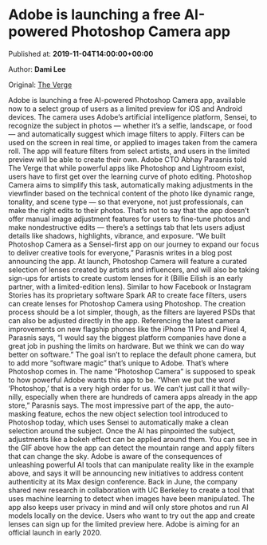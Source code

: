 
# Adobe is launching a free AI-powered Photoshop Camera app

Published at: **2019-11-04T14:00:00+00:00**

Author: **Dami Lee**

Original: [The Verge](https://www.theverge.com/2019/11/4/20938121/adobe-ai-photoshop-camera-app-photos-ios-android-sensei)

Adobe is launching a free AI-powered Photoshop Camera app, available now to a select group of users as a limited preview for iOS and Android devices. The camera uses Adobe’s artificial intelligence platform, Sensei, to recognize the subject in photos — whether it’s a selfie, landscape, or food — and automatically suggest which image filters to apply. Filters can be used on the screen in real time, or applied to images taken from the camera roll. The app will feature filters from select artists, and users in the limited preview will be able to create their own.
Adobe CTO Abhay Parasnis told The Verge that while powerful apps like Photoshop and Lightroom exist, users have to first get over the learning curve of photo editing. Photoshop Camera aims to simplify this task, automatically making adjustments in the viewfinder based on the technical content of the photo like dynamic range, tonality, and scene type — so that everyone, not just professionals, can make the right edits to their photos. That’s not to say that the app doesn’t offer manual image adjustment features for users to fine-tune photos and make nondestructive edits — there’s a settings tab that lets users adjust details like shadows, highlights, vibrance, and exposure.
“We built Photoshop Camera as a Sensei-first app on our journey to expand our focus to deliver creative tools for everyone,” Parasnis writes in a blog post announcing the app.
At launch, Photoshop Camera will feature a curated selection of lenses created by artists and influencers, and will also be taking sign-ups for artists to create custom lenses for it (Billie Eilish is an early partner, with a limited-edition lens). Similar to how Facebook or Instagram Stories has its proprietary software Spark AR to create face filters, users can create lenses for Photoshop Camera using Photoshop. The creation process should be a lot simpler, though, as the filters are layered PSDs that can also be adjusted directly in the app.
Referencing the latest camera improvements on new flagship phones like the iPhone 11 Pro and Pixel 4, Parasnis says, “I would say the biggest platform companies have done a great job in pushing the limits on hardware. But we think we can do way better on software.” The goal isn’t to replace the default phone camera, but to add more “software magic” that’s unique to Adobe. That’s where Photoshop comes in.
The name “Photoshop Camera” is supposed to speak to how powerful Adobe wants this app to be. “When we put the word ‘Photoshop,’ that is a very high order for us. We can’t just call it that willy-nilly, especially when there are hundreds of camera apps already in the app store,” Parasnis says.
The most impressive part of the app, the auto-masking feature, echos the new object selection tool introduced to Photoshop today, which uses Sensei to automatically make a clean selection around the subject. Once the AI has pinpointed the subject, adjustments like a bokeh effect can be applied around them. You can see in the GIF above how the app can detect the mountain range and apply filters that can change the sky.
Adobe is aware of the consequences of unleashing powerful AI tools that can manipulate reality like in the example above, and says it will be announcing new initiatives to address content authenticity at its Max design conference. Back in June, the company shared new research in collaboration with UC Berkeley to create a tool that uses machine learning to detect when images have been manipulated. The app also keeps user privacy in mind and will only store photos and run AI models locally on the device.
Users who want to try out the app and create lenses can sign up for the limited preview here. Adobe is aiming for an official launch in early 2020.
